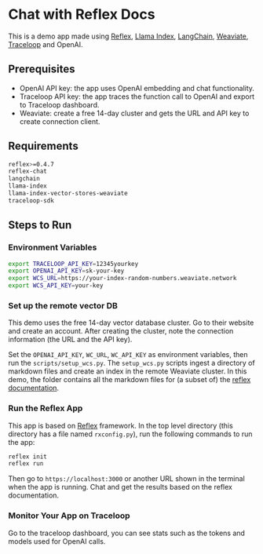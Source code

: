 # Chat with Reflex Docs

This is a demo app made using [Reflex](https://github.com/reflex-dev/reflex), [Llama Index](https://docs.llamaindex.ai/en/stable/examples/vector_stores/WeaviateIndexDemo/), [LangChain](https://python.langchain.com/docs/modules/data_connection/), [Weaviate](https://weaviate.io/developers/weaviate), [Traceloop](https://www.traceloop.com/docs/openllmetry/getting-started-python) and OpenAI.

## Prerequisites

- OpenAI API key: the app uses OpenAI embedding and chat functionality.
- Traceloop API key: the app traces the function call to OpenAI and export to Traceloop dashboard.
- Weaviate: create a free 14-day cluster and gets the URL and API key to create connection client.

## Requirements

```bash
reflex>=0.4.7
reflex-chat
langchain
llama-index
llama-index-vector-stores-weaviate
traceloop-sdk
```

## Steps to Run

### Environment Variables

```bash
export TRACELOOP_API_KEY=12345yourkey
export OPENAI_API_KEY=sk-your-key
export WCS_URL=https://your-index-random-numbers.weaviate.network
export WCS_API_KEY=your-key
```

### Set up the remote vector DB

This demo uses the free 14-day vector database cluster. Go to their website and create an account. After creating the cluster, note the connection information (the URL and the API key).

Set the `OPENAI_API_KEY`, `WC_URL`, `WC_API_KEY` as environment variables, then run the `scripts/setup_wcs.py`. The `setup_wcs.py` scripts ingest a directory of markdown files and create an index in the remote Weaviate cluster. In this demo, the folder contains all the markdown files for (a subset of) the [reflex documentation](https://reflex.dev/docs/).

### Run the Reflex App

This app is based on [Reflex](https://github.com/reflex-dev/reflex) framework. In the top level directory (this directory has a file named `rxconfig.py`), run the following commands to run the app:

```bash
reflex init
reflex run
```

Then go to `https://localhost:3000` or another URL shown in the terminal when the app is running. Chat and get the results based on the reflex documentation.

### Monitor Your App on Traceloop

Go to the traceloop dashboard, you can see stats such as the tokens and models used for OpenAI calls.